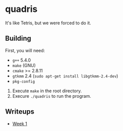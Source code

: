 # quadris

It's like Tetris, but we were forced to do it.

## Building

First, you will need:

* `g++` 5.4.0
* `make` (GNU)
* `cmake` >= 2.8.11
* `gtkmm` 2.4 (`sudo apt-get install libgtkmm-2.4-dev`)
* `pkg-config`

1. Execute `make` in the root directory.
2. Execure `./quadris` to run the program.

## Writeups

* [Week 1](https://docs.google.com/document/d/1END41wvpYDNyqouGgvZ6-oucX8QvtHZ1Gi8dri84Vao/edit?usp=sharing)